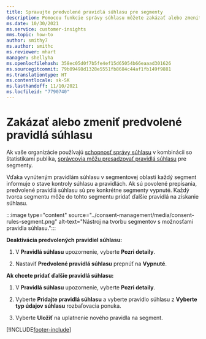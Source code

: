 ```yaml
---
title: Spravujte predvolené pravidlá súhlasu pre segmenty
description: Pomocou funkcie správy súhlasu môžete zakázať alebo zmeniť predvolené pravidlá súhlasu, ak sú povolené prepísania.
ms.date: 10/30/2021
ms.service: customer-insights
mms.topic: how-to
author: smithy7
ms.author: smithc
ms.reviewer: mhart
manager: shellyha
ms.openlocfilehash: 358ec05d0f7b5fe4ef15d65054b66eaaad301626
ms.sourcegitcommit: 79b09498d1328e5551fb8684c44af1fb149f9881
ms.translationtype: HT
ms.contentlocale: sk-SK
ms.lasthandoff: 11/10/2021
ms.locfileid: "7790740"
---
```

# <a name="disable-or-change-default-consent-rules"></a>Zakázať alebo zmeniť predvolené pravidlá súhlasu

Ak vaše organizácie používajú [schopnosť správy súhlasu](../consent-management/overview.md) v kombinácii so štatistikami publika, [správcovia môžu presadzovať pravidlá súhlasu](activate-consent.md) pre segmenty. 

Vďaka vynúteným pravidlám súhlasu v segmentovej oblasti každý segment informuje o stave kontroly súhlasu a pravidlách. Ak sú povolené prepísania, predvolené pravidlá súhlasu sú pre konkrétne segmenty vypnuté. Každý tvorca segmentu môže do tohto segmentu pridať ďalšie pravidlá na získanie súhlasu. 

:::image type="content" source="../consent-management/media/consent-rules-segment.png" alt-text="Nástroj na tvorbu segmentov s možnosťami pravidla súhlasu.":::

**Deaktivácia predvolených pravidiel súhlasu:**

1. V **Pravidlá súhlasu** upozornenie, vyberte **Pozri detaily**. 

1. Nastaviť **Predvolené pravidlá súhlasu** prepnúť na **Vypnuté**.

**Ak chcete pridať ďalšie pravidlá súhlasu:**

1. V **Pravidlá súhlasu** upozornenie, vyberte **Pozri detaily**. 

1. Vyberte **Pridajte pravidlá súhlasu** a vyberte pravidlo súhlasu z **Vyberte typ údajov súhlasu** rozbaľovacia ponuka.

1. Vyberte **Uložiť** na uplatnenie nového pravidla na segment.

[!INCLUDE[footer-include](../includes/footer-banner.md)] 
